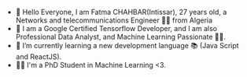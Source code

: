 - 👋 Hello Everyone, I am Fatma CHAHBAR(Intissar), 27 years old, a Networks and telecommunications Engineer 👨‍🎓 from Algeria
- 👀 I am a Google Certified Tensorflow Developer, and I am also Professional Data Analyst, and Machine Learning Passionate 👨‍🔬.
- 🌱 I’m currently learning a new development language 📚 (Java Script and ReactJS).
- 👨‍🎓 I'm a PhD Student in Machine Learning <3.


<!---
FatmaChahbar/FatmaChahbar is a ✨ special ✨ repository because its `README.md` (this file) appears on your GitHub profile.
You can click the Preview link to take a look at your changes.
--->
